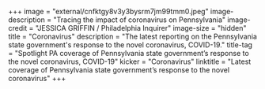 +++
image = "external/cnfktgy8v3y3bysrm7jm99tmm0.jpeg"
image-description = "Tracing the impact of coronavirus on Pennsylvania"
image-credit = "JESSICA GRIFFIN / Philadelphia Inquirer"
image-size = "hidden"
title = "Coronavirus"
description = "The latest reporting on the Pennsylvania state government's response to the novel coronavirus, COVID-19."
title-tag = "Spotlight PA coverage of Pennsylvania state government’s response to the novel coronavirus, COVID-19"
kicker = "Coronavirus"
linktitle = "Latest coverage of Pennsylvania state government’s response to the novel coronavirus"
+++
